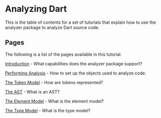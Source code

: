 # Analyzing Dart

This is the table of contents for a set of tutorials that explain how to use the
analyzer package to analyze Dart source code.

## Pages

The following is a list of the pages available in this tutorial.

[Introduction][introduction] -
What capabilities does the analyzer package support?

[Performing Analysis][analysis] -
How to set up the objects used to analyze code.

[The Token Model][tokens] -
How are tokens represented?

[The AST][ast] -
What is an AST?

[The Element Model][element] -
What is the element model?

[The Type Model][type] -
What is the type model?

[analysis]: analysis.md
[ast]: ast.md
[element]: element.md
[introduction]: introduction.md
[tokens]: tokens.md
[type]: type.md

